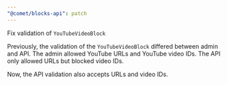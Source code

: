 ```yaml
---
"@comet/blocks-api": patch
---
```


Fix validation of `YouTubeVideoBlock`

Previously, the validation of the `YouTubeVideoBlock` differed between admin and API.
The admin allowed YouTube URLs and YouTube video IDs.
The API only allowed URLs but blocked video IDs.

Now, the API validation also accepts URLs and video IDs.
